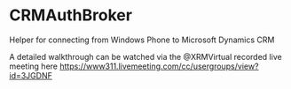 CRMAuthBroker
=============

Helper for connecting from Windows Phone to Microsoft Dynamics CRM 

A detailed walkthrough can be watched via the @XRMVirtual recorded live meeting here https://www311.livemeeting.com/cc/usergroups/view?id=3JGDNF
